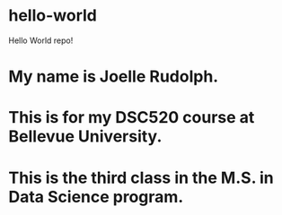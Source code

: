 # hello-world
Hello World repo!

# My name is Joelle Rudolph.
# This is for my DSC520 course at Bellevue University.
# This is the third class in the M.S. in Data Science program.
